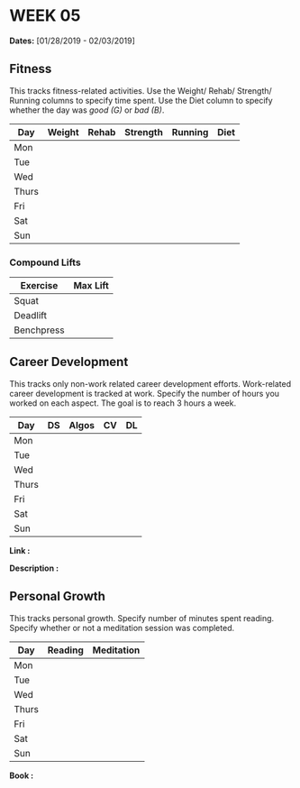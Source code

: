 # WEEK 05

**Dates:** [01/28/2019 - 02/03/2019]

## Fitness

This tracks fitness-related activities. Use the Weight/ Rehab/ Strength/ Running columns to specify time spent. Use the Diet column to specify whether the day was *good (G)* or *bad (B)*.

|  Day    | Weight | Rehab | Strength | Running |  Diet  |
| ------- | ------ | ----- | -------- | ------- | ------ |
|   Mon   |        |       |          |         |        |
|   Tue   |        |       |          |         |        |
|   Wed   |        |       |          |         |        |
|   Thurs |        |       |          |         |        |
|   Fri   |        |       |          |         |        |
|   Sat   |        |       |          |         |        |
|   Sun   |        |       |          |         |        |

### Compound Lifts

| Exercise   | Max Lift  |
| ---------- | --------- |
| Squat      |           |
| Deadlift   |           |
| Benchpress |           |

## Career Development

This tracks only non-work related career development efforts. Work-related career development is tracked at work. Specify the number of hours you worked on each aspect. The goal is to reach 3 hours a week.

|  Day    |   DS   | Algos  |   CV   |   DL   |
| ------- | ------ | ------ | ------ | ------ | 
|   Mon   |        |        |        |        |
|   Tue   |        |        |        |        |
|   Wed   |        |        |        |        |
|   Thurs |        |        |        |        |
|   Fri   |        |        |        |        |
|   Sat   |        |        |        |        |
|   Sun   |        |        |        |        |

**Link        :**

**Description :**

## Personal Growth

This tracks personal growth. Specify number of minutes spent reading. Specify whether or not a meditation session was completed.

|  Day    | Reading | Meditation |
| ------- | ------- | ---------- |
|   Mon   |         |            |
|   Tue   |         |            |
|   Wed   |         |            |
|   Thurs |         |            |
|   Fri   |         |            |
|   Sat   |         |            |
|   Sun   |         |            |

**Book :**
